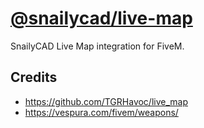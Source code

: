 # [@snailycad/live-map](https://docs.snailycad.org/docs/fivem-integrations/live-map)

SnailyCAD Live Map integration for FiveM.

## Credits

- https://github.com/TGRHavoc/live_map
- https://vespura.com/fivem/weapons/

